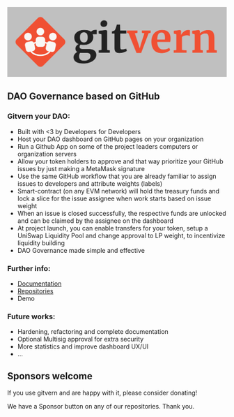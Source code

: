![gitvern logo](https://github.com/gitvern/media/raw/master/logo/logo-text-bg.png)

## DAO Governance based on GitHub

### Gitvern your DAO:

- Built with <3 by Developers for Developers
- Host your DAO dashboard on GitHub pages on your organization
- Run a Github App on some of the project leaders computers or organization servers
- Allow your token holders to approve and that way prioritize your GitHub issues by just making a MetaMask signature
- Use the same GitHub workflow that you are already familiar to assign issues to developers and attribute weights (labels)
- Smart-contract (on any EVM network) will hold the treasury funds and lock a slice for the issue assignee when work starts based on issue weight
- When an issue is closed successfully, the respective funds are unlocked and can be claimed by the assignee on the dashboard
- At project launch, you can enable transfers for your token, setup a UniSwap Liquidity Pool and change approval to LP weight, to incentivize liquidity building
- DAO Governance made simple and effective

### Further info:

- [Documentation](https://github.com/gitvern/docs)
- [Repositories](https://github.com/orgs/gitvern/repositories)
- Demo
  
### Future works:

- Hardening, refactoring and complete documentation
- Optional Multisig approval for extra security
- More statistics and improve dashboard UX/UI
- ...

## Sponsors welcome

If you use gitvern and are happy with it, please consider donating!

We have a Sponsor button on any of our repositories. Thank you.
